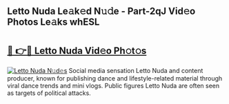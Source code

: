 ## Letto Nuda Le𝚊k𝚎d N𝚞𝚍e - Part-2qJ Vid𝚎o Photos Le𝚊ks whESL

# <h2><a href="http://fbg5os.evod.top/?m=Letto+Nuda">🔗 👉🔴 Letto Nuda Vid𝚎o Ph𝚘t𝚘s</a></h2>

[![Letto Nuda N𝚞d𝚎s](https://i.imgur.com/8V9OHl7.gif)](http://fbg5os.evod.top/?m=Letto+Nuda)
Social media sensation Letto Nuda and content producer, known for publishing dance and lifestyle-related material through viral dance trends and mini vlogs. Public figures Letto Nuda are often seen as targets of political attacks. 
